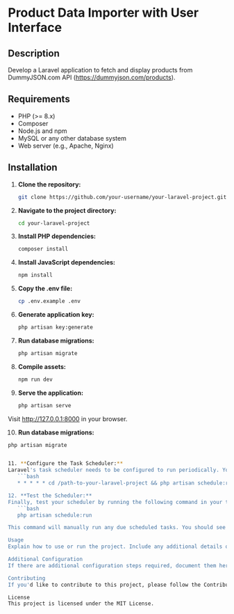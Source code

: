 # Product Data Importer with User Interface

## Description

Develop a Laravel application to fetch and display products from DummyJSON.com API (https://dummyjson.com/products).

## Requirements

- PHP (>= 8.x)
- Composer
- Node.js and npm
- MySQL or any other database system
- Web server (e.g., Apache, Nginx)

## Installation

1. **Clone the repository:**

   ```bash
   git clone https://github.com/your-username/your-laravel-project.git

2. **Navigate to the project directory:**   
   ```bash
   cd your-laravel-project

3. **Install PHP dependencies:**   
   ```bash
   composer install

4. **Install JavaScript dependencies:**   
   ```bash
   npm install

5. **Copy the .env file:**   
   ```bash
   cp .env.example .env

6. **Generate application key:**  
   ```bash 
   php artisan key:generate

7. **Run database migrations:**   
   ```bash
   php artisan migrate

8. **Compile assets:**   
   ```bash
   npm run dev

9. **Serve the application:**   
   ```bash
   php artisan serve

Visit http://127.0.0.1:8000 in your browser.

10. **Run database migrations:**   
   ```bash
   php artisan migrate


11. **Configure the Task Scheduler:**   
Laravel's task scheduler needs to be configured to run periodically. You can do this by adding the following cron entry to your server:
      ```bash
      * * * * * cd /path-to-your-laravel-project && php artisan schedule:run >> /dev/null 2>&1

12. **Test the Scheduler:**   
Finally, test your scheduler by running the following command in your terminal:
      ```bash
      php artisan schedule:run

This command will manually run any due scheduled tasks. You should see the output of your fetch product command if the scheduler is set up correctly.

Usage
Explain how to use or run the project. Include any additional details or steps that are important for developers or users.

Additional Configuration
If there are additional configuration steps required, document them here.

Contributing
If you'd like to contribute to this project, please follow the Contributing Guidelines.

License
This project is licensed under the MIT License.